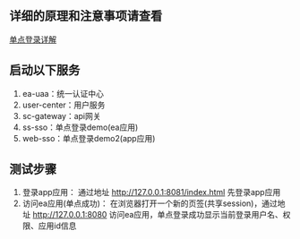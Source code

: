 ## **详细的原理和注意事项请查看**
[单点登录详解](https://www.kancloud.cn/zlt2000/microservices-platform/2278849)



## 启动以下服务

1. ea-uaa：统一认证中心
2. user-center：用户服务
3. sc-gateway：api网关
4. ss-sso：单点登录demo(ea应用)
5. web-sso：单点登录demo2(app应用)



## 测试步骤

1. 登录app应用：
    通过地址 http://127.0.0.1:8081/index.html 先登录app应用
2. 访问ea应用(单点成功)：
   在浏览器打开一个新的页签(共享session)，通过地址 http://127.0.0.1:8080 访问ea应用，单点登录成功显示当前登录用户名、权限、应用id信息
